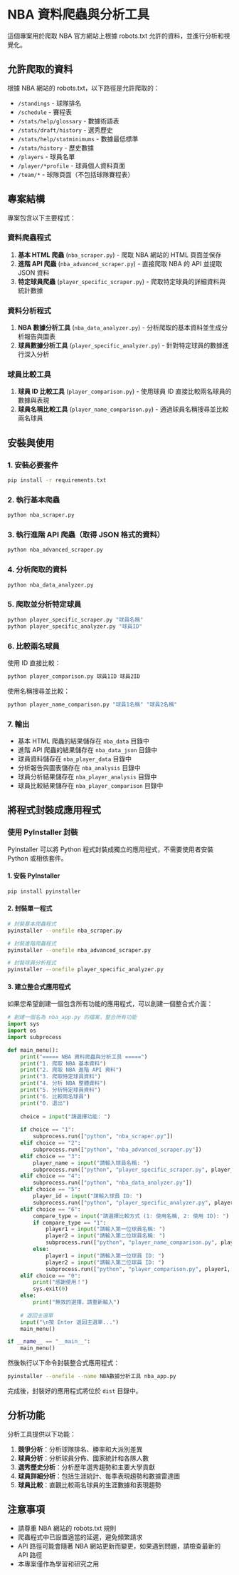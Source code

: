 # NBA 資料爬蟲與分析工具

這個專案用於爬取 NBA 官方網站上根據 robots.txt 允許的資料，並進行分析和視覺化。

## 允許爬取的資料

根據 NBA 網站的 robots.txt，以下路徑是允許爬取的：

- `/standings` - 球隊排名
- `/schedule` - 賽程表
- `/stats/help/glossary` - 數據術語表
- `/stats/draft/history` - 選秀歷史
- `/stats/help/statminimums` - 數據最低標準
- `/stats/history` - 歷史數據
- `/players` - 球員名單
- `/player/*profile` - 球員個人資料頁面
- `/team/*` - 球隊頁面（不包括球隊賽程表）

## 專案結構

專案包含以下主要程式：

### 資料爬蟲程式

1. **基本 HTML 爬蟲** (`nba_scraper.py`) - 爬取 NBA 網站的 HTML 頁面並保存
2. **進階 API 爬蟲** (`nba_advanced_scraper.py`) - 直接爬取 NBA 的 API 並提取 JSON 資料
3. **特定球員爬蟲** (`player_specific_scraper.py`) - 爬取特定球員的詳細資料與統計數據

### 資料分析程式

1. **NBA 數據分析工具** (`nba_data_analyzer.py`) - 分析爬取的基本資料並生成分析報告與圖表
2. **球員數據分析工具** (`player_specific_analyzer.py`) - 針對特定球員的數據進行深入分析

### 球員比較工具

1. **球員 ID 比較工具** (`player_comparison.py`) - 使用球員 ID 直接比較兩名球員的數據與表現
2. **球員名稱比較工具** (`player_name_comparison.py`) - 通過球員名稱搜尋並比較兩名球員

## 安裝與使用

### 1. 安裝必要套件

```bash
pip install -r requirements.txt
```

### 2. 執行基本爬蟲

```bash
python nba_scraper.py
```

### 3. 執行進階 API 爬蟲（取得 JSON 格式的資料）

```bash
python nba_advanced_scraper.py
```

### 4. 分析爬取的資料

```bash
python nba_data_analyzer.py
```

### 5. 爬取並分析特定球員

```bash
python player_specific_scraper.py "球員名稱"
python player_specific_analyzer.py "球員ID"
```

### 6. 比較兩名球員

使用 ID 直接比較：
```bash
python player_comparison.py 球員1ID 球員2ID
```

使用名稱搜尋並比較：
```bash
python player_name_comparison.py "球員1名稱" "球員2名稱"
```

### 7. 輸出

- 基本 HTML 爬蟲的結果儲存在 `nba_data` 目錄中
- 進階 API 爬蟲的結果儲存在 `nba_data_json` 目錄中
- 球員資料儲存在 `nba_player_data` 目錄中
- 分析報告與圖表儲存在 `nba_analysis` 目錄中
- 球員分析結果儲存在 `nba_player_analysis` 目錄中
- 球員比較結果儲存在 `nba_player_comparison` 目錄中

## 將程式封裝成應用程式

### 使用 PyInstaller 封裝

PyInstaller 可以將 Python 程式封裝成獨立的應用程式，不需要使用者安裝 Python 或相依套件。

#### 1. 安裝 PyInstaller

```bash
pip install pyinstaller
```

#### 2. 封裝單一程式

```bash
# 封裝基本爬蟲程式
pyinstaller --onefile nba_scraper.py

# 封裝進階爬蟲程式
pyinstaller --onefile nba_advanced_scraper.py

# 封裝球員分析程式
pyinstaller --onefile player_specific_analyzer.py
```

#### 3. 建立整合式應用程式

如果您希望創建一個包含所有功能的應用程式，可以創建一個整合式介面：

```python
# 創建一個名為 nba_app.py 的檔案，整合所有功能
import sys
import os
import subprocess

def main_menu():
    print("===== NBA 資料爬蟲與分析工具 =====")
    print("1. 爬取 NBA 基本資料")
    print("2. 爬取 NBA 進階 API 資料")
    print("3. 爬取特定球員資料")
    print("4. 分析 NBA 整體資料")
    print("5. 分析特定球員資料")
    print("6. 比較兩名球員")
    print("0. 退出")
    
    choice = input("請選擇功能: ")
    
    if choice == "1":
        subprocess.run(["python", "nba_scraper.py"])
    elif choice == "2":
        subprocess.run(["python", "nba_advanced_scraper.py"])
    elif choice == "3":
        player_name = input("請輸入球員名稱: ")
        subprocess.run(["python", "player_specific_scraper.py", player_name])
    elif choice == "4":
        subprocess.run(["python", "nba_data_analyzer.py"])
    elif choice == "5":
        player_id = input("請輸入球員 ID: ")
        subprocess.run(["python", "player_specific_analyzer.py", player_id])
    elif choice == "6":
        compare_type = input("請選擇比較方式 (1: 使用名稱, 2: 使用 ID): ")
        if compare_type == "1":
            player1 = input("請輸入第一位球員名稱: ")
            player2 = input("請輸入第二位球員名稱: ")
            subprocess.run(["python", "player_name_comparison.py", player1, player2])
        else:
            player1 = input("請輸入第一位球員 ID: ")
            player2 = input("請輸入第二位球員 ID: ")
            subprocess.run(["python", "player_comparison.py", player1, player2])
    elif choice == "0":
        print("感謝使用！")
        sys.exit(0)
    else:
        print("無效的選擇，請重新輸入")
    
    # 返回主選單
    input("\n按 Enter 返回主選單...")
    main_menu()

if __name__ == "__main__":
    main_menu()
```

然後執行以下命令封裝整合式應用程式：

```bash
pyinstaller --onefile --name NBA數據分析工具 nba_app.py
```

完成後，封裝好的應用程式將位於 `dist` 目錄中。

## 分析功能

分析工具提供以下功能：

1. **競爭分析**：分析球隊排名、勝率和大派別差異
2. **球員分析**：分析球員分佈、國家統計和各隊人數
3. **選秀歷史分析**：分析歷年選秀趨勢和主要大學貢獻
4. **球員詳細分析**：包括生涯統計、每季表現趨勢和數據雷達圖
5. **球員比較**：直觀比較兩名球員的生涯數據和表現趨勢

## 注意事項

- 請尊重 NBA 網站的 robots.txt 規則
- 爬蟲程式中已設置適當的延遲，避免頻繁請求
- API 路徑可能會隨著 NBA 網站更新而變更，如果遇到問題，請檢查最新的 API 路徑
- 本專案僅作為學習和研究之用 